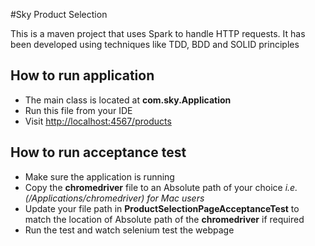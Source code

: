#Sky Product Selection

This is a maven project that uses Spark to handle HTTP requests. It has been developed using techniques like TDD, BDD and SOLID principles

## How to run application
- The main class is located at **com.sky.Application**
- Run this file from your IDE
- Visit [http://localhost:4567/products](http://localhost:4567/products)

## How to run acceptance test
- Make sure the application is running
- Copy the **chromedriver** file to an Absolute path of your choice *i.e. (/Applications/chromedriver) for Mac users*
- Update your file path in **ProductSelectionPageAcceptanceTest** to match the location of Absolute path of the **chromedriver** if required
- Run the test and watch selenium test the webpage